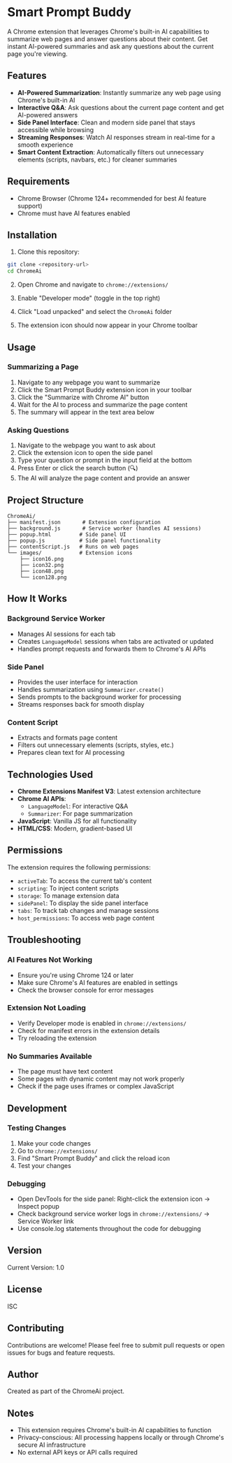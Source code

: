 # Smart Prompt Buddy

A Chrome extension that leverages Chrome's built-in AI capabilities to summarize web pages and answer questions about their content. Get instant AI-powered summaries and ask any questions about the current page you're viewing.

## Features

- **AI-Powered Summarization**: Instantly summarize any web page using Chrome's built-in AI
- **Interactive Q&A**: Ask questions about the current page content and get AI-powered answers
- **Side Panel Interface**: Clean and modern side panel that stays accessible while browsing
- **Streaming Responses**: Watch AI responses stream in real-time for a smooth experience
- **Smart Content Extraction**: Automatically filters out unnecessary elements (scripts, navbars, etc.) for cleaner summaries

## Requirements

- Chrome Browser (Chrome 124+ recommended for best AI feature support)
- Chrome must have AI features enabled

## Installation

1. Clone this repository:
```bash
git clone <repository-url>
cd ChromeAi
```

2. Open Chrome and navigate to `chrome://extensions/`

3. Enable "Developer mode" (toggle in the top right)

4. Click "Load unpacked" and select the `ChromeAi` folder

5. The extension icon should now appear in your Chrome toolbar

## Usage

### Summarizing a Page

1. Navigate to any webpage you want to summarize
2. Click the Smart Prompt Buddy extension icon in your toolbar
3. Click the "Summarize with Chrome AI" button
4. Wait for the AI to process and summarize the page content
5. The summary will appear in the text area below

### Asking Questions

1. Navigate to the webpage you want to ask about
2. Click the extension icon to open the side panel
3. Type your question or prompt in the input field at the bottom
4. Press Enter or click the search button (🔍)
5. The AI will analyze the page content and provide an answer

## Project Structure

```
ChromeAi/
├── manifest.json       # Extension configuration
├── background.js       # Service worker (handles AI sessions)
├── popup.html         # Side panel UI
├── popup.js           # Side panel functionality
├── contentScript.js   # Runs on web pages
└── images/            # Extension icons
    ├── icon16.png
    ├── icon32.png
    ├── icon48.png
    └── icon128.png
```

## How It Works

### Background Service Worker
- Manages AI sessions for each tab
- Creates `LanguageModel` sessions when tabs are activated or updated
- Handles prompt requests and forwards them to Chrome's AI APIs

### Side Panel
- Provides the user interface for interaction
- Handles summarization using `Summarizer.create()`
- Sends prompts to the background worker for processing
- Streams responses back for smooth display

### Content Script
- Extracts and formats page content
- Filters out unnecessary elements (scripts, styles, etc.)
- Prepares clean text for AI processing

## Technologies Used

- **Chrome Extensions Manifest V3**: Latest extension architecture
- **Chrome AI APIs**:
  - `LanguageModel`: For interactive Q&A
  - `Summarizer`: For page summarization
- **JavaScript**: Vanilla JS for all functionality
- **HTML/CSS**: Modern, gradient-based UI

## Permissions

The extension requires the following permissions:
- `activeTab`: To access the current tab's content
- `scripting`: To inject content scripts
- `storage`: To manage extension data
- `sidePanel`: To display the side panel interface
- `tabs`: To track tab changes and manage sessions
- `host_permissions`: To access web page content

## Troubleshooting

### AI Features Not Working
- Ensure you're using Chrome 124 or later
- Make sure Chrome's AI features are enabled in settings
- Check the browser console for error messages

### Extension Not Loading
- Verify Developer mode is enabled in `chrome://extensions/`
- Check for manifest errors in the extension details
- Try reloading the extension

### No Summaries Available
- The page must have text content
- Some pages with dynamic content may not work properly
- Check if the page uses iframes or complex JavaScript

## Development

### Testing Changes
1. Make your code changes
2. Go to `chrome://extensions/`
3. Find "Smart Prompt Buddy" and click the reload icon
4. Test your changes

### Debugging
- Open DevTools for the side panel: Right-click the extension icon → Inspect popup
- Check background service worker logs in `chrome://extensions/` → Service Worker link
- Use console.log statements throughout the code for debugging

## Version

Current Version: 1.0

## License

ISC

## Contributing

Contributions are welcome! Please feel free to submit pull requests or open issues for bugs and feature requests.

## Author

Created as part of the ChromeAi project.

## Notes

- This extension requires Chrome's built-in AI capabilities to function
- Privacy-conscious: All processing happens locally or through Chrome's secure AI infrastructure
- No external API keys or API calls required

